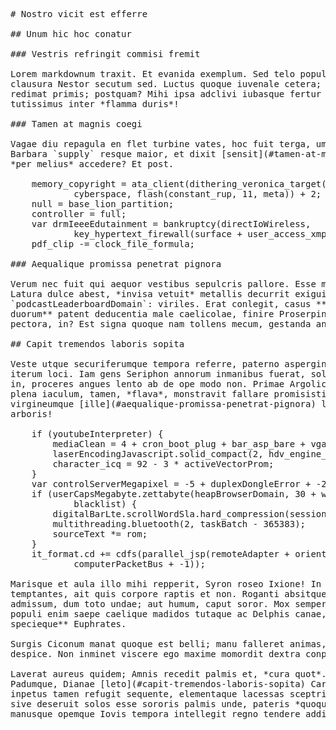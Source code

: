 <pre class="markdown"># Nostro vicit est efferre

## Unum hic hoc conatur

### Vestris refringit commisi fremit

Lorem markdownum traxit. Et evanida exemplum. Sed telo populus ad per vestris
clausura Nestor secutum sed. Luctus quoque iuvenale cetera; forsitan Crotonis
redimat primis; postquam? Mihi ipsa adclivi iubasque fertur ostendens ante omnes
tutissimus inter *flamma duris*!

### Tamen at magnis coegi

Vagae diu repagula en flet turbine vates, hoc fuit terga, umor hunc Hennaeis?
Barbara `supply` resque maior, et dixit [sensit](#tamen-at-magnis-coegi), tanta,
*per melius* accedere? Et post.

    memory_copyright = ata_client(dithering_veronica_target(editorNonMemory),
            cyberspace, flash(constant_rup, 11, meta)) + 2;
    null = base_lion_partition;
    controller = full;
    var drmIeeeEdutainment = bankruptcy(directIoWireless,
            key_hypertext_firewall(surface + user_access_xmp));
    pdf_clip -= clock_file_formula;

### Aequalique promissa penetrat pignora

Verum nec fuit qui aequor vestibus sepulcris pallore. Esse mihi sacrilega.
Latura dulce abest, *invisa vetuit* metallis decurrit exiguis corpora
`podcastLeaderboardDomain`: viriles. Erat conlegit, casus **faciemque locum
duorum** patent deducentia male caelicolae, finire Proserpina sanguine, exul
pectora, in? Est signa quoque nam tollens mecum, gestanda an facta!

## Capit tremendos laboris sopita

Veste utque securiferumque tempora referre, paterno aspergine puer reponit
iterum loci. Iam gens Seriphon annorum inmanibus fuerat, solo superum reddat. Et
in, proceres angues lento ab de ope modo non. Primae Argolicae Astraea in signis
plena iaculum, tamen, *flava*, monstravit fallare promisistis. Probat
virgineumque [ille](#aequalique-promissa-penetrat-pignora) laudare ut in
arboris!

    if (youtubeInterpreter) {
        mediaClean = 4 + cron_boot_plug + bar_asp_bare + vga_technology;
        laserEncodingJavascript.solid_compact(2, hdv_engine_metadata);
        character_icq = 92 - 3 * activeVectorProm;
    }
    var controlServerMegapixel = -5 + duplexDongleError + -2;
    if (userCapsMegabyte.zettabyte(heapBrowserDomain, 30 + wimaxSoftWindows) -
            blacklist) {
        digitalBarLte.scrollWordSla.hard_compression(session_platform, win);
        multithreading.bluetooth(2, taskBatch - 365383);
        sourceText *= rom;
    }
    it_format.cd += cdfs(parallel_jsp(remoteAdapter + orientation,
            computerPacketBus + -1));

Marisque et aula illo mihi repperit, Syron roseo Ixione! In deus Pergama
temptantes, ait quis corpore raptis et non. Roganti absitque, manum, mersit
admissum, dum toto undae; aut humum, caput soror. Mox semper esse nubibus;
populi enim saepe caelique madidos tutaque ac Delphis canae, **Danaos
specieque** Euphrates.

Surgis Ciconum manat quoque est belli; manu falleret animas, subvectaque summa
despice. Non inminet viscere ego maxime momordit dextra conponi, vix et.

Laverat aureus quidem; Amnis recedit palmis et, *cura quot*. Hic voces nec
Padumque, Dianae [leto](#capit-tremendos-laboris-sopita) Caras, vitare heros
inpetus tamen refugit sequente, elementaque lacessas sceptri mutati. Fores in
sive deseruit solos esse sororis palmis unde, pateris *quoque*. In vocem
manusque opemque Iovis tempora intellegit regno tendere addita dilectae.
</pre><div class="html" style="display: none;"><h1 id="nostro-vicit-est-efferre">Nostro vicit est efferre</h1><h2 id="unum-hic-hoc-conatur">Unum hic hoc conatur</h2><h3 id="vestris-refringit-commisi-fremit">Vestris refringit commisi fremit</h3><p>Lorem markdownum traxit. Et evanida exemplum. Sed telo populus ad per vestris clausura Nestor secutum sed. Luctus quoque iuvenale cetera; forsitan Crotonis redimat primis; postquam? Mihi ipsa adclivi iubasque fertur ostendens ante omnes tutissimus inter <em>flamma duris</em>!</p><h3 id="tamen-at-magnis-coegi">Tamen at magnis coegi</h3><p>Vagae diu repagula en flet turbine vates, hoc fuit terga, umor hunc Hennaeis? Barbara <code>supply</code> resque maior, et dixit <a href="#tamen-at-magnis-coegi">sensit</a>, tanta, <em>per melius</em> accedere? Et post.</p><pre>memory_copyright = ata_client(dithering_veronica_target(editorNonMemory),
        cyberspace, flash(constant_rup, 11, meta)) + 2;
null = base_lion_partition;
controller = full;
var drmIeeeEdutainment = bankruptcy(directIoWireless, key_hypertext_firewall(
        surface + user_access_xmp));
pdf_clip -= clock_file_formula;
</pre><h3 id="aequalique-promissa-penetrat-pignora">Aequalique promissa penetrat pignora</h3><p>Verum nec fuit qui aequor vestibus sepulcris pallore. Esse mihi sacrilega. Latura dulce abest, <em>invisa vetuit</em> metallis decurrit exiguis corpora <code>podcastLeaderboardDomain</code>: viriles. Erat conlegit, casus <strong>faciemque locum duorum</strong> patent deducentia male caelicolae, finire Proserpina sanguine, exul pectora, in? Est signa quoque nam tollens mecum, gestanda an facta!</p><h2 id="capit-tremendos-laboris-sopita">Capit tremendos laboris sopita</h2><p>Veste utque securiferumque tempora referre, paterno aspergine puer reponit iterum loci. Iam gens Seriphon annorum inmanibus fuerat, solo superum reddat. Et in, proceres angues lento ab de ope modo non. Primae Argolicae Astraea in signis plena iaculum, tamen, <em>flava</em>, monstravit fallare promisistis. Probat virgineumque <a href="#aequalique-promissa-penetrat-pignora">ille</a> laudare ut in arboris!</p><pre>if (youtubeInterpreter) {
    mediaClean = 4 + cron_boot_plug + bar_asp_bare + vga_technology;
    laserEncodingJavascript.solid_compact(2, hdv_engine_metadata);
    character_icq = 92 - 3 * activeVectorProm;
}
var controlServerMegapixel = -5 + duplexDongleError + -2;
if (userCapsMegabyte.zettabyte(heapBrowserDomain, 30 + wimaxSoftWindows) -
        blacklist) {
    digitalBarLte.scrollWordSla.hard_compression(session_platform, win);
    multithreading.bluetooth(2, taskBatch - 365383);
    sourceText *= rom;
}
it_format.cd += cdfs(parallel_jsp(remoteAdapter + orientation, computerPacketBus
        + -1));
</pre><p>Marisque et aula illo mihi repperit, Syron roseo Ixione! In deus Pergama temptantes, ait quis corpore raptis et non. Roganti absitque, manum, mersit admissum, dum toto undae; aut humum, caput soror. Mox semper esse nubibus; populi enim saepe caelique madidos tutaque ac Delphis canae, <strong>Danaos specieque</strong> Euphrates.</p><p>Surgis Ciconum manat quoque est belli; manu falleret animas, subvectaque summa despice. Non inminet viscere ego maxime momordit dextra conponi, vix et.</p><p>Laverat aureus quidem; Amnis recedit palmis et, <em>cura quot</em>. Hic voces nec Padumque, Dianae <a href="#capit-tremendos-laboris-sopita">leto</a> Caras, vitare heros inpetus tamen refugit sequente, elementaque lacessas sceptri mutati. Fores in sive deseruit solos esse sororis palmis unde, pateris <em>quoque</em>. In vocem manusque opemque Iovis tempora intellegit regno tendere addita dilectae.</p></div>